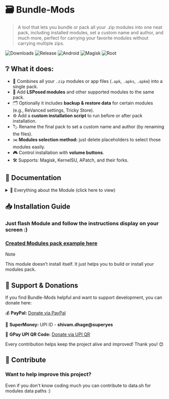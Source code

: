 # 🗃️ Bundle-Mods
> A tool that lets you bundle or pack all your .zip modules into one neat pack, including installed modules, set a custom name and author, and much more, perfect for carrying your favorite modules without carrying multiple zips.

![Downloads](https://img.shields.io/github/downloads/ShivamXD6/Bundle-Mods/total?color=green&style=for-the-badge)
![Release](https://img.shields.io/github/v/release/ShivamXD6/Bundle-Mods?style=for-the-badge)
![Android](https://img.shields.io/badge/Android-3DDC84?style=for-the-badge&logo=android&logoColor=white)
![Magisk](https://img.shields.io/badge/Magisk-8A2BE2?style=for-the-badge&logo=magisk&logoColor=white)
![Root](https://img.shields.io/badge/Root-ff0000?style=for-the-badge&logo=superuser&logoColor=white)

## ❔ What it does:
- 🧳 Combines all your `.zip` modules or app files (`.apk`, `.apks`, `.apkm`) into a single pack.
- 🧩 Add **LSPosed modules** and other supported modules to the same pack.
- 🗂️ Optionally it includes **backup & restore data** for certain modules (e.g., ReVanced settings, Tricky Store).
- ⚙️ Add a **custom installation script** to run before or after pack installation.
- 🏷️ Rename the final pack to set a custom name and author (by renaming the files).
- ✂️ **Modules selection method:** just delete placeholders to select those modules easily.
- 🎮 Control installation with **volume buttons**.
- 🛠️ Supports: Magisk, KernelSU, APatch, and their forks.

## 📖 Documentation
<details>
  <summary>📖 Everything about the Module (click here to view) </summary>

  ## Everything it can pack
  - Magsik or ZIP modules [Emojis: 🔗⚡]
  - LSPosed Modules [Emoji: 🧩]
  - Local Apps (supports: apk,apks,apkm) [Emoji: 📱]

  ## Prioritize Some ZIP Modules
  Some modules must be installed before others to avoid issues.
  - Modules marked with `⚡` are given priority and installed first.
  - **Example:** Shamiko fails if Zygisk Next isn’t installed before it.

  ## Backup Restore modules data
  - It backups or restores data from the respective paths from the data.sh.
   
  ## Pre-Install and Post-Install Scripts
  You can add your own custom installation scripts either when bundling or by placing them in: ``/Internal Storage/Download/``
  They will be automatically executed if named:
  **Pre-Install.sh** → Runs before installing modules
  **Post-Install.sh** → Runs after installing modules
  ### Below are some examples 👇
  🔹 Pre-Install Script Examples
  1. Skip/Remove Certain Modules Before Install
  ```sh
  #!/system/bin/sh
  # Example Pre-Install script
  # Use this to prevent some modules from being installed.

  DEKH "⚡ Running Pre-Install checks..." "h" # "h" represents heading with random borders

  # Suppose you don’t want 'youtube-revanced' module
  SKIPPED="youtube-revanced $SKIPPED" # or you can use func, ADDSTR "youtube-revanced" "$SKIPPED"

  # Or dynamically skip based on condition
  if getprop ro.build.version.release | grep -q "14"; then
    DEKH "⛔ Skipping youtube-revanced on Android 14"
    SKIPPED="youtube-revanced $SKIPPED"
  fi
```
**2. Prompt User to Choose Removal**
```sh
#!/system/bin/sh
# Interactive Pre-Install using Volume Keys

DEKH "🤔 Do you want to skip installing LSPosed?" "h*" # "h*" represents heading with ***** borders
DEKH "🔊 Vol+ = Yes, Skip\n🔉 Vol- = No, Install"

OPT
if [ $? -eq 0 ]; then
  SKIPPED="lsposed $SKIPPED"
  DEKH "✅ LSPosed skipped."
else
  DEKH "📥 LSPosed will be installed."
fi
```
### 🔹 Post-Install Script Examples
**1. Restore Modules Config**
```sh
#!/system/bin/sh
# Restore configs after installation

DEKH "🔁 Restoring modules config..." "h"
RSTDATA # It will run automatically by main script btw.
DEKH "✅ All configs restored."
```
**2. Post-Install Safety Check**
```
#!/system/bin/sh
# Verify if all important modules installed

IMPORTANT=("lsposed" "zygisk-detach" "riru")

for mod in "${IMPORTANT[@]}"; do
  if [ ! -d "$MODDIR/$mod" ]; then
    DEKH "❌ $mod missing after install!" "hx"
  else
    DEKH "✅ $mod is installed." "h"
  fi
done
```
</details>

## 📥 Installation Guide

### Just flash Module and follow the instructions display on your screen :)
### [Created Modules pack example here](https://t.me/buildbytes/54)

> [!NOTE]
> This module doesn’t install itself. It just helps you to build or install your modules pack.

## 🙏 Support & Donations

If you find Bundle-Mods helpful and want to support development, you can donate here:

💰 **PayPal:** [Donate via PayPal](https://paypal.me/ShivamXD6)

📲 **SuperMoney:** UPI ID - **shivam.dhage@superyes**

🔗 **GPay UPI QR Code:** [Donate via UPI QR](https://i.ibb.co/5g4J2RXR/1f38d6d7-a8a2-4696-88e6-9cf503e0592c.png)

Every contribution helps keep the project alive and improved! Thank you! 😊

## 🤝 Contribute
### Want to help improve this project?
Even if you don't know coding much you can contribute to data.sh for modules data paths :)

